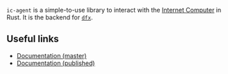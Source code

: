 `ic-agent` is a simple-to-use library to interact with the [Internet Computer](https://internetcomputer.org)
in Rust. It is the backend for [`dfx`](https://internetcomputer.org/docs/current/references/cli-reference/).

## Useful links

- [Documentation (master)](https://agent-rust.netlify.app/ic_agent)
- [Documentation (published)](https://docs.rs/ic_agent)
